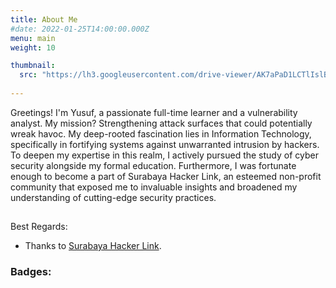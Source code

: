 ```yaml
---
title: About Me
#date: 2022-01-25T14:00:00.000Z
menu: main
weight: 10

thumbnail:
  src: "https://lh3.googleusercontent.com/drive-viewer/AK7aPaD1LCTlIslBr-qqTHLgBxBoMZ7dhLipaC7d8yWnVeUY7XiFbtQILict4C2Xham7qdQizqLic-g7Bl1mtxJUP5zPJ3RoGA=s2560"
  
---
```



Greetings! I'm Yusuf, a passionate full-time learner and a vulnerability analyst. My mission? Strengthening attack surfaces that could potentially wreak havoc. My deep-rooted fascination lies in Information Technology, specifically in fortifying systems against unwarranted intrusion by hackers. To deepen my expertise in this realm, I actively pursued the study of cyber security alongside my formal education. Furthermore, I was fortunate enough to become a part of Surabaya Hacker Link, an esteemed non-profit community that exposed me to invaluable insights and broadened my understanding of cutting-edge security practices.

## 

Best Regards:

* Thanks to [Surabaya Hacker Link](https://surabayahackerlink.org/).

<h3>Badges:</h3>
<!--Static Images -->

<!--Dynamic Images-->
<div>
  <p><script src="https://tryhackme.com/badge/2369211"></script></p>
<!--  <p><script src="https://www.hackthebox.com/badge/415720"></script></p> -->
</div>
<span></span>